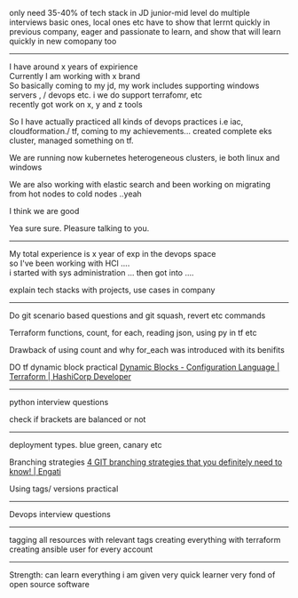 


only need 35-40% of tech stack in JD
junior-mid level
do multiple interviews basic ones, local ones etc
have to show that lerrnt quickly in previous company, eager and passionate to learn, and show that will learn quickly in new comopany too

---




I have around x years of expirience  
Currently I am working with x brand  
So basically coming to my jd, my work includes supporting windows servers , / devops etc. i we do support terrafomr, etc  
recently got work on x, y and z tools  
  
So I have actually practiced all kinds of devops practices i.e iac, cloudformation./ tf, coming to my achievements... created complete eks cluster, managed something on tf.  
  
We are running now kubernetes heterogeneous clusters, ie both linux and windows  
  
We are also working with elastic search and been working on migrating from hot nodes to cold nodes ..yeah  
  
  
  
I think we are good  
  
  
Yea sure sure. Pleasure talking to you.  
  
  
-----------------  
  
  
My total experience is x year of exp in the devops space  
so I've been working with HCl ....  
i started with sys administration ... then got into ....  
  
explain tech stacks with projects, use cases in company


---



Do git scenario based questions and git squash, revert etc commands



Terraform functions, count, for each, reading json, using py in tf etc

Drawback of using count and why for_each was introduced with its benifits


DO tf dynamic block practical
[Dynamic Blocks - Configuration Language | Terraform | HashiCorp Developer](https://developer.hashicorp.com/terraform/language/expressions/dynamic-blocks)



---

python interview questions

check if brackets are balanced or not


---

deployment types. blue green, canary etc



Branching strategies [4 GIT branching strategies that you definitely need to know! | Engati](https://www.engati.com/blog/git-branching-strategies)

Using tags/ versions practical



---


Devops interview questions


---

tagging all resources with relevant tags
creating everything with terraform
creating ansible user for every account

---

Strength:
can learn everything i am given
very quick learner
very fond of open source software